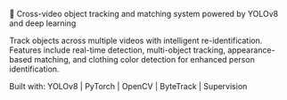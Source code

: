🎯 Cross-video object tracking and matching system powered by YOLOv8 and deep learning

Track objects across multiple videos with intelligent re-identification. Features 
include real-time detection, multi-object tracking, appearance-based matching, 
and clothing color detection for enhanced person identification.

Built with: YOLOv8 | PyTorch | OpenCV | ByteTrack | Supervision
